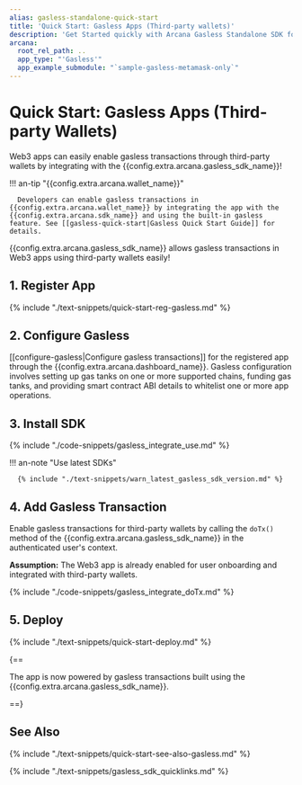 ```yaml
---
alias: gasless-standalone-quick-start
title: 'Quick Start: Gasless Apps (Third-party wallets)'
description: 'Get Started quickly with Arcana Gasless Standalone SDK for apps by using these step-by-step instructions. Use the Arcana Developer Dashboard to register the app, get a client ID, configure gasless operations and then use the client ID to integrate the app with the Arcana Gasless SDK.'
arcana:
  root_rel_path: ..
  app_type: "'Gasless'"
  app_example_submodule: "`sample-gasless-metamask-only`"
---
```


# Quick Start: Gasless Apps (Third-party Wallets)

Web3 apps can easily enable gasless transactions through third-party wallets by integrating with the {{config.extra.arcana.gasless_sdk_name}}! 

!!! an-tip "{{config.extra.arcana.wallet_name}}"

      Developers can enable gasless transactions in {{config.extra.arcana.wallet_name}} by integrating the app with the {{config.extra.arcana.sdk_name}} and using the built-in gasless feature. See [[gasless-quick-start|Gasless Quick Start Guide]] for details.
  
<!----
## Overview

Web3 app developers can easily enable zero gas fees for app users by using {{config.extra.arcana.company_name}} SDKs. The process may vary depending on the app use case:

### Use cases

1. **Only {{config.extra.arcana.wallet_name}} Apps**: This use case refers to apps that need to enable gasless transactions **only** with the embedded, non-custodial {{config.extra.arcana.wallet_name}}.
2. **Multi-wallet Apps**: Multi-wallet apps are those that support {{config.extra.arcana.wallet_name}} and third-party browser-based wallets as well. They need to enable gasless transactions in both, the {{config.extra.arcana.wallet_name}} and any third-party browser-based wallet. 
3. **Only Third-party Wallet Apps**: This use case refers to apps that only need to enable gasless transactions for other third-party, browser-based wallets. Such apps do not require any user onboarding functionality or the embedded, non-custodial {{config.extra.arcana.wallet_name}} offered by the {{config.extra.arcana.sdk_name}}.

In every use case above, the developers must first use the  {{config.extra.arcana.dashboard_name}} and register the app, obtain a unique identifier for the app and configure gasless settings. After gasless configuration is complete, developers can proceed to install the requisite SDKs as per the use case and begin app integration.

<img class="an-screenshots" src="/img/an_auth_usage_overview_light.png#only-light" alt="Auth Usage Overview"/>
<img class="an-screenshots" src="/img/an_auth_usage_overview_dark.png#only-dark" alt="Auth Usage Overview"/>

In this guide, we will cover only the **last use case**. For details on the first two use cases, see [[gasless-quick-start|here]].

--->

{{config.extra.arcana.gasless_sdk_name}} allows gasless transactions in Web3 apps using third-party wallets easily!

## 1. Register App

{% include "./text-snippets/quick-start-reg-gasless.md" %}

## 2. Configure Gasless

[[configure-gasless|Configure gasless transactions]] for the registered app through the {{config.extra.arcana.dashboard_name}}. Gasless configuration involves setting up gas tanks on one or more supported chains, funding gas tanks, and providing smart contract ABI details to whitelist one or more app operations.

## 3. Install SDK

{% include "./code-snippets/gasless_integrate_use.md" %}

!!! an-note "Use latest SDKs"
  
      {% include "./text-snippets/warn_latest_gasless_sdk_version.md" %}

## 4. Add Gasless Transaction

Enable gasless transactions for third-party wallets by calling the `doTx()` method of the {{config.extra.arcana.gasless_sdk_name}} in the authenticated user's context. 

**Assumption:**  The Web3 app is already enabled for user onboarding and integrated with third-party wallets.

{% include "./code-snippets/gasless_integrate_doTx.md" %}

## 5. Deploy 

{% include "./text-snippets/quick-start-deploy.md" %}

{==

The app is now powered by gasless transactions built using the {{config.extra.arcana.gasless_sdk_name}}.

==}

## See Also

{% include "./text-snippets/quick-start-see-also-gasless.md" %}

{% include "./text-snippets/gasless_sdk_quicklinks.md" %}